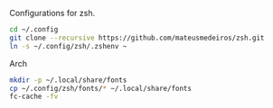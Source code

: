 Configurations for zsh.

```bash
cd ~/.config
git clone --recursive https://github.com/mateusmedeiros/zsh.git
ln -s ~/.config/zsh/.zshenv ~
```

Arch
```bash
mkdir -p ~/.local/share/fonts
cp ~/.config/zsh/fonts/* ~/.local/share/fonts
fc-cache -fv
```
